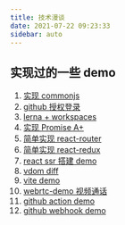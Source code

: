 ```yaml
---
title: 技术漫谈
date: 2021-07-22 09:23:33
sidebar: auto
---
```


## 实现过的一些 demo

1. [实现 commonjs](https://github.com/alvin0216/note/tree/master/.demo/packages/commonJS)
2. [github 授权登录](https://github.com/alvin0216/note/tree/master/.demo/packages/github-oauth2)
3. [lerna + workspaces](https://github.com/alvin0216/note/tree/master/.demo/packages/lerna-demo)
4. [实现 Promise A+](https://github.com/alvin0216/note/tree/master/.demo/packages/my-promise)
5. [简单实现 react-router](https://github.com/alvin0216/note/tree/master/.demo/packages/my-react-router)
6. [简单实现 react-redux](https://github.com/alvin0216/note/tree/master/.demo/packages/my-redux)
7. [react ssr 搭建 demo](https://github.com/alvin0216/note/tree/master/.demo/packages/react-ssr-demo)
8. [vdom diff](https://github.com/alvin0216/note/tree/master/.demo/packages/vdom-diff)
9. [vite demo](https://github.com/alvin0216/note/tree/master/.demo/packages/vite-ts-demo)
10. [webrtc-demo 视频通话](https://github.com/alvin0216/note/tree/master/.demo/packages/webrtc-demo)
11. [github action demo](https://github.com/alvin0216/note/tree/master/.demo/packages/github-action-demo)
12. [github webhook demo](https://github.com/alvin0216/note/tree/master/.demo/packages/github-webhook-demo)

<!-- ## 命令备忘录

```bash
# 批量删除本地包
git tag -l| awk '/@/ {print $1}' | xargs git tag -d

# 批量删除远程包
git show-ref --tag | awk '{print ":" $2}' | xargs git push origin

# shell 输出时间
time=$(date "+%Y-%m-%d %H:%M:%S")
echo "${time}"
```

## 一些好用的工具

- [幕布 思维导图](https://mubu.com/app)
- [bootcdn](https://www.bootcdn.cn/)

## 一些收藏

- [专有钉钉前端面试指南](https://juejin.cn/post/6986436944913924103)
- [在阿里我是如何当面试官的](https://juejin.cn/post/6844904093425598471)
- [写给中高级前端关于性能优化的 9 大策略和 6 大指标 | 网易四年实践](https://juejin.cn/post/6981673766178783262)
- [web 性能优化（Lighthouse 和 performance）：从实际项目入手，如何监测性能问题、如何解决。](https://juejin.cn/post/6965744691979485197)
- [性能优化到底应该怎么做](https://juejin.cn/post/6962039912392556575)
- [47 张图带你走进浏览器的前世今生！](https://mp.weixin.qq.com/s?__biz=Mzg5MTU5ODYxOA==&mid=2247488538&idx=1&sn=73c4a580de48319c9d23ca71d3e35155&chksm=cfcbb66ff8bc3f7963ca800dc9b7bf2bea12e2ae6240327b6c9da7e8e26428dcce280602a9bd&mpshare=1&scene=1&srcid=0721j3P1PPfGR6MFMF7NaJff&sharer_sharetime=1626832397265&sharer_shareid=6c571175851759869a1aa0675b3936f3#rd)
- [万字干货！详解 JavaScript 执行过程](https://mp.weixin.qq.com/s?__biz=MzkwODIwMDY2OQ==&mid=2247490736&idx=1&sn=b00645ef0303635695dc2e208f2767df&chksm=c0ccc302f7bb4a147d4e0133717c006d1fd160f7b7308f1b6838d1cb42a64b0b8a42d87e4e65&mpshare=1&scene=1&srcid=07224Yswf8I9huzzLqEwAeJA&sharer_sharetime=1626914349023&sharer_shareid=6c571175851759869a1aa0675b3936f3#rd)
- [那些高级/资深的前端是如何回答 JavaScript 面试题的 （一）](https://juejin.cn/post/6971727286856843295)
-

## 写过的 demo -->
